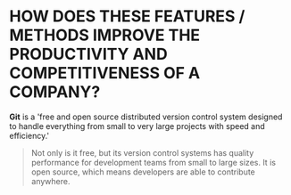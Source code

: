 # HOW DOES THESE FEATURES / METHODS IMPROVE THE PRODUCTIVITY AND COMPETITIVENESS OF A COMPANY?

**Git** is a 'free and open source distributed version control system designed to handle everything from small to very large projects with speed and efficiency.'

> Not only is it free, but its version control systems has quality performance for development teams from small to large sizes. It is open source, which means developers are able to contribute anywhere.
